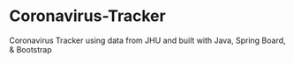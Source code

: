 # Coronavirus-Tracker
Coronavirus Tracker using data from JHU and built with Java, Spring Board, &amp; Bootstrap
